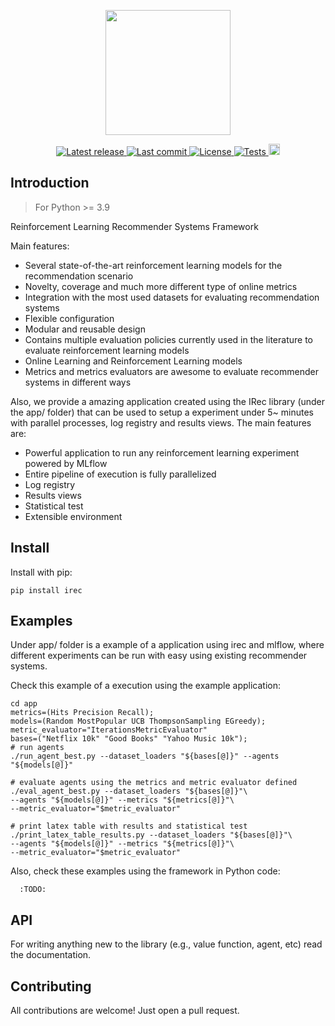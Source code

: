 <p align="center">
  <img width=200 src="https://user-images.githubusercontent.com/28633659/143366444-05c63b55-00f8-4221-8b30-e8d660f10bea.png">
</p>

<div align="center"><p>
    <a href="https://github.com/heitor57/irec/releases/latest">
      <img alt="Latest release" src="https://img.shields.io/github/v/release/heitor57/irec" />
    </a>
    <a href="https://github.com/heitor57/irec/pulse">
      <img alt="Last commit" src="https://img.shields.io/github/last-commit/heitor57/irec"/>
    </a>
    <a href="https://github.com/heitor57/irec/blob/main/LICENSE">
      <img src="https://img.shields.io/github/license/heitor57/irec?style=flat-square&logo=MIT&label=License" alt="License"
    />
    </a>
    <a href="https://github.com/heitor57/irec/actions/workflows/tests.yml">
      <img src="https://github.com/heitor57/irec/actions/workflows/tests.yml/badge.svg" alt="Tests"
    />
    </a>
    <a href="https://badge.fury.io/py/irec"><img src="https://badge.fury.io/py/irec.svg" alt="PyPI version" height="18"></a>
</p>

</div>

## Introduction

> For Python >= 3.9

Reinforcement Learning Recommender Systems Framework

Main features:

- Several state-of-the-art reinforcement learning models for the recommendation scenario
- Novelty, coverage and much more different type of online metrics
- Integration with the most used datasets for evaluating recommendation systems
- Flexible configuration
- Modular and reusable design
- Contains multiple evaluation policies currently used in the literature to evaluate reinforcement learning models
- Online Learning and Reinforcement Learning models
- Metrics and metrics evaluators are awesome to evaluate recommender systems in different ways

Also, we provide a amazing application created using the IRec library (under the app/ folder) that can be used to setup a experiment under 5~ minutes with parallel processes, log registry and results views. The main features are:

- Powerful application to run any reinforcement learning experiment powered by MLflow
- Entire pipeline of execution is fully parallelized
- Log registry
- Results views
- Statistical test
- Extensible environment


## Install

Install with pip:

    pip install irec


## Examples

Under app/ folder is a example of a application using irec and mlflow, where different experiments can be run with easy using existing recommender systems.

Check this example of a execution using the example application:

    cd app
    metrics=(Hits Precision Recall);
    models=(Random MostPopular UCB ThompsonSampling EGreedy);
    metric_evaluator="IterationsMetricEvaluator"
    bases=("Netflix 10k" "Good Books" "Yahoo Music 10k");
    # run agents
    ./run_agent_best.py --dataset_loaders "${bases[@]}" --agents "${models[@]}"
  
    # evaluate agents using the metrics and metric evaluator defined
    ./eval_agent_best.py --dataset_loaders "${bases[@]}"\
    --agents "${models[@]}" --metrics "${metrics[@]}"\
    --metric_evaluator="$metric_evaluator"

    # print latex table with results and statistical test
    ./print_latex_table_results.py --dataset_loaders "${bases[@]}"\
    --agents "${models[@]}" --metrics "${metrics[@]}"\
    --metric_evaluator="$metric_evaluator"

Also, check these examples using the framework in Python code:

      :TODO:

## API

For writing anything new to the library (e.g., value function, agent, etc) read the documentation.

## Contributing

All contributions are welcome! Just open a pull request.
